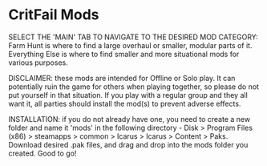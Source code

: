 # CritFail Mods

SELECT THE 'MAIN' TAB TO NAVIGATE TO THE DESIRED MOD CATEGORY: Farm Hunt is where to find a large overhaul or smaller, modular parts of it. Everything Else is where to find smaller and more situational mods for various purposes.

DISCLAIMER: these mods are intended for Offline or Solo play. It can potentially ruin the game for others when playing together, so please do not put yourself in that situation. If you play with a regular group and they all want it, all parties should install the mod(s) to prevent adverse effects.

INSTALLATION: if you do not already have one, you need to create a new folder and name it 'mods' in the following directory - Disk > Program Files (x86) > steamapps > common > Icarus > Icarus > Content > Paks. Download desired .pak files, and drag and drop into the mods folder you created. Good to go!
